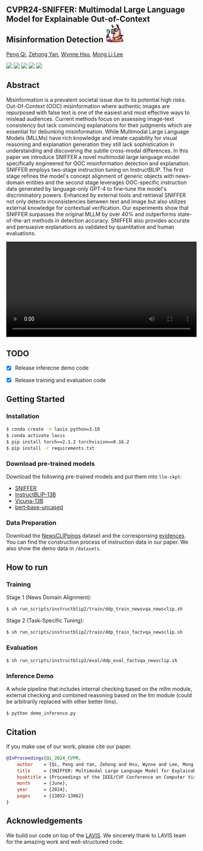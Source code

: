 ## CVPR24-SNIFFER: Multimodal Large Language Model for Explainable Out-of-Context Misinformation Detection <img src="logo.png" width="50" height="50">
[Peng Qi](https://pengqi.site/), [Zehong Yan](https://scholar.google.co.uk/citations?hl=en&user=GkUGt0cAAAAJ), [Wynne Hsu](https://www.comp.nus.edu.sg/~whsu/), [Mong Li Lee](https://www.comp.nus.edu.sg/~leeml/)

<a href="https://pengqi.site/Sniffer/"><img src="https://img.shields.io/badge/Project_Page-Online-b31b1b"></a> 
<a href="https://huggingface.co/MischaQI/SNIFFER"><img src="https://img.shields.io/badge/%F0%9F%A4%97%20Model_Card-Huggingface-orange"></a> 
<a href="https://arxiv.org/abs/2403.03170"><img src="https://img.shields.io/badge/Paper-Arxiv_2403.03170-yellow.svg"></a>
<a href="https://openaccess.thecvf.com/content/CVPR2024/html/Qi_SNIFFER_Multimodal_Large_Language_Model_for_Explainable_Out-of-Context_Misinformation_Detection_CVPR_2024_paper.html"><img src="https://img.shields.io/badge/Paper-CVPR2024-green.svg"></a>
<a href="https://opensource.org/licenses/Apache-2.0"><img src="https://img.shields.io/badge/License-Apache%202.0-4a9bb0.svg"></a>

## Abstract
Misinformation is a prevalent societal issue due to its potential high risks. Out-Of-Context (OOC) misinformation where authentic images are repurposed with false text is one of the easiest and most effective ways to mislead audiences. Current methods focus on assessing image-text consistency but lack convincing explanations for their judgments which are essential for debunking misinformation. While Multimodal Large Language Models (MLLMs) have rich knowledge and innate capability for visual reasoning and explanation generation they still lack sophistication in understanding and discovering the subtle cross-modal differences. In this paper we introduce SNIFFER a novel multimodal large language model specifically engineered for OOC misinformation detection and explanation. SNIFFER employs two-stage instruction tuning on InstructBLIP. The first stage refines the model's concept alignment of generic objects with news-domain entities and the second stage leverages OOC-specific instruction data generated by language-only GPT-4 to fine-tune the model's discriminatory powers. Enhanced by external tools and retrieval SNIFFER not only detects inconsistencies between text and image but also utilizes external knowledge for contextual verification. Our experiments show that SNIFFER surpasses the original MLLM by over 40% and outperforms state-of-the-art methods in detection accuracy. SNIFFER also provides accurate and persuasive explanations as validated by quantitative and human evaluations. 

<video width='510' src="https://pengqi.site/Sniffer/assets/SNIFFER-demo-short.mov"></video>

## TODO
- [x] Release inferecne demo code
- [x] Release training and evaluation code


## Getting Started
### Installation
```bash
$ conda create -n lavis python=3.10
$ conda activate lavis
$ pip install torch==2.1.2 torchvision==0.16.2 
$ pip install -r requirements.txt
```

### Download pre-trained models
Download the following pre-trained models and put them into `llm-ckpt`: 
- [SNIFFER](https://huggingface.co/MischaQI/SNIFFER)
- [InstructBLIP-13B](https://storage.googleapis.com/sfr-vision-language-research/LAVIS/models/InstructBLIP/instruct_blip_vicuna13b_trimmed.pth)
- [Vicuna-13B](https://huggingface.co/lmsys/vicuna-13b-v1.1)
- [bert-base-uncased](https://huggingface.co/google-bert/bert-base-uncased)


### Data Preparation
Download the [NewsCLIPpings](https://github.com/g-luo/news_clippings) dataset and the corresponsing [evidences](https://github.com/S-Abdelnabi/OoC-multi-modal-fc).
You can find the construction process of instruction data in our paper. We also show the demo data in ``/datasets``. 


## How to run

### Training 
Stage 1 (News Domain Alignment):
```bash
$ sh run_scripts/instructblip2/train/ddp_train_newsvqa_newsclip.sh
```
Stage 2 (Task-Specific Tuning): 
```bash
$ sh run_scripts/instructblip2/train/ddp_train_factvqa_newsclip.sh
```

### Evaluation 
```bash 
$ sh run_scripts/instructblip2/eval/ddp_eval_factvqa_newsclip.sh
```

### Inference Demo
A whole pipeline that includes internal checking based on the mllm module, external checking and combined reasoning based on the llm module (could be arbitrarily replaced with other better llms). 
```bash
$ python demo_inference.py
```

## Citation
If you make use of our work, please cite our paper.
```bibtex
@InProceedings{Qi_2024_CVPR,
    author    = {Qi, Peng and Yan, Zehong and Hsu, Wynne and Lee, Mong Li},
    title     = {SNIFFER: Multimodal Large Language Model for Explainable Out-of-Context Misinformation Detection},
    booktitle = {Proceedings of the IEEE/CVF Conference on Computer Vision and Pattern Recognition (CVPR)},
    month     = {June},
    year      = {2024},
    pages     = {13052-13062}
}
```

## Acknowledgements
We build our code on top of the [LAVIS](https://github.com/salesforce/LAVIS). We sincerely thank to LAVIS team for the amazing work and well-structured code. 